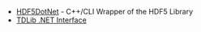- [HDF5DotNet](http://hdf5.net/) - C++/CLI Wrapper of the HDF5 Library
- [TDLib .NET Interface](https://github.com/tdlib/td#using-dotnet)

